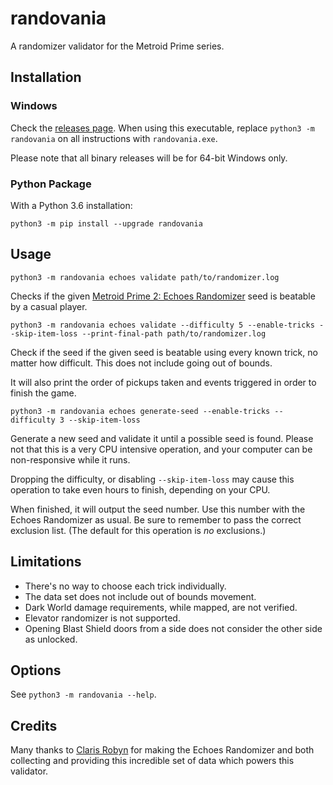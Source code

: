 # randovania
A randomizer validator for the Metroid Prime series.

## Installation

### Windows

Check the [releases page](https://github.com/henriquegemignani/randovania/releases).
When using this executable, replace `python3 -m randovania` on all instructions with
`randovania.exe`.

Please note that all binary releases will be for 64-bit Windows only.

### Python Package
With a Python 3.6 installation:

`python3 -m pip install --upgrade randovania`
 
## Usage

`python3 -m randovania echoes validate path/to/randomizer.log`

Checks if the given [Metroid Prime 2: Echoes Randomizer](
https://m2k2.taigaforum.com/post/randomizer_release.html) seed is beatable
by a casual player.

`python3 -m randovania echoes validate --difficulty 5
--enable-tricks --skip-item-loss --print-final-path path/to/randomizer.log`

Check if the seed if the given seed is beatable using every known trick,
no matter how difficult. This does not include going out of bounds.

It will also print the order of pickups taken and events triggered in
order to finish the game.

`python3 -m randovania echoes generate-seed --enable-tricks
--difficulty 3 --skip-item-loss`

Generate a new seed and validate it until a possible seed is found. Please
not that this is a very CPU intensive operation, and your computer can be
non-responsive while it runs.

Dropping the difficulty, or disabling `--skip-item-loss` may cause this
operation to take even hours to finish, depending on your CPU.

When finished, it will output the seed number. Use this number with the
Echoes Randomizer as usual. Be sure to remember to pass the correct 
exclusion list. (The default for this operation is _no_ exclusions.)

## Limitations

* There's no way to choose each trick individually.
* The data set does not include out of bounds movement.
* Dark World damage requirements, while mapped, are not verified.
* Elevator randomizer is not supported.
* Opening Blast Shield doors from a side does not consider the other side
as unlocked.

## Options

See `python3 -m randovania --help`.


## Credits

Many thanks to [Claris Robyn](https://www.twitch.tv/clarisrobyn) for
making the Echoes Randomizer and both collecting and providing this
incredible set of data which powers this validator.
